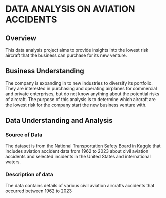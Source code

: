 # DATA ANALYSIS ON AVIATION ACCIDENTS

## Overview
This data analysis project aims to provide insights into the lowest risk aircraft that the business can purchase for its new venture.

## Business Understanding
The company is expanding in to new industries to diversify its portfolio. They are interested in purchasing and operating airplanes for commercial and private enterprises, but do not know anything about the potential risks of aircraft. 
The purpose of this analysis is to determine which aircraft are the lowest risk for the company start the new business venture with.

## Data Understanding and Analysis

### Source of Data
The dataset is from the National Transportation Safety Board in Kaggle that includes aviation accident data from 1962 to 2023 about civil aviation accidents and selected incidents in the United States and international waters.

### Description of data
The data contains details of various civil aviation aircrafts accidents that occurred between 1962 to 2023

